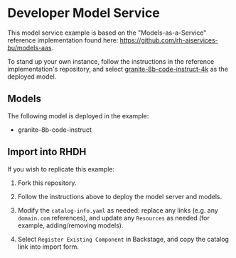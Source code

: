 # Developer Model Service

This model service example is based on the "Models-as-a-Service" reference implementation found here: https://github.com/rh-aiservices-bu/models-aas.

To stand up your own instance, follow the instructions in the reference implementation's repository, and select [granite-8b-code-instruct-4k](https://huggingface.co/ibm-granite/granite-8b-code-instruct-4k) as the deployed model.

## Models

The following model is deployed in the example:

- granite-8b-code-instruct

## Import into RHDH

If you wish to replicate this example:

1) Fork this repository.

2) Follow the instructions above to deploy the model server and models.

3) Modify the `catalog-info.yaml` as needed: replace any links (e.g. any `domain.com` references), and update any `Resources` as needed (for example, adding/removing models).

4) Select `Register Existing Component` in Backstage, and copy the catalog link into import form.
